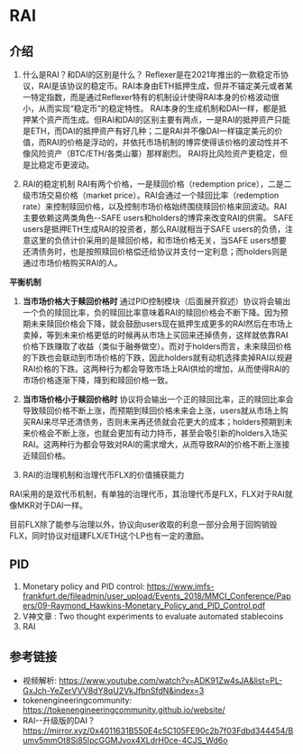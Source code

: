 # RAI


## 介绍
1. 什么是RAI？和DAI的区别是什么？
Reflexer是在2021年推出的一款稳定币协议，RAI是该协议的稳定币。RAI本身由ETH抵押生成，但并不锚定美元或者某一特定指数，而是通过Reflexer特有的机制设计使得RAI本身的价格波动很小，从而实现“稳定币”的稳定特性。
RAI本身的生成机制和DAI一样，都是抵押某个资产而生成。但RAI和DAI的区别主要有两点，一是RAI的抵押资产只能是ETH，而DAI的抵押资产有好几种；二是RAI并不像DAI一样锚定美元的价值，而RAI的价格是浮动的，并依托市场机制的博弈使得该价格的波动性并不像风险资产（BTC/ETH/各类山寨）那样剧烈。
RAI将比风险资产更稳定，但是比稳定币更波动。

2. RAI的稳定机制
RAI有两个价格，一是赎回价格（redemption price），二是二级市场交易价格（market price）。RAI会通过一个赎回比率（redemption rate）来控制赎回价格，以及控制市场价格始终围绕赎回价格来回波动。RAI主要依赖这两类角色--SAFE users和holders的博弈来改变RAI的供需。
SAFE users是抵押ETH生成RAI的投资者，那么RAI就相当于SAFE users的负债，注意这里的负债计价采用的是赎回价格，和市场价格无关，当SAFE users想要还清债务时，也是按照赎回价格偿还给协议并支付一定利息；而holders则是通过市场价格购买RAI的人。

**平衡机制**
1. **当市场价格大于赎回价格时**
通过PID控制模块（后面展开叙述）协议将会输出一个负的赎回比率，负的赎回比率意味着RAI的赎回价格会不断下降。因为预期未来赎回价格会下降，就会鼓励users现在抵押生成更多的RAI然后在市场上卖掉，等到未来价格更低的时候再从市场上买回来还掉债务，这样就依靠RAI价格下跌赚取了收益（类似于融券做空）。而对于holders而言，未来赎回价格的下跌也会联动到市场价格的下跌，因此holders就有动机选择卖掉RAI以规避RAI价格的下跌。这两种行为都会导致市场上RAI供给的增加，从而使得RAI的市场价格逐渐下降，降到和赎回价格一致。
2. **当市场价格小于赎回价格时**
协议将会输出一个正的赎回比率，正的赎回比率会导致赎回价格不断上涨，而预期到赎回价格未来会上涨，users就从市场上购买RAI来尽早还清债务，否则未来再还债就会花更大的成本；holders预期到未来价格会不断上涨，也就会更加有动力持币，甚至会吸引新的holders入场买RAI。这两种行为都会导致对RAI的需求增大，从而导致RAI的价格不断上涨接近赎回价格。

3. RAI的治理机制和治理代币FLX的价值捕获能力

RAI采用的是双代币机制，有单独的治理代币，其治理代币是FLX，FLX对于RAI就像MKR对于DAI一样。

目前FLX除了能参与治理以外，协议向user收取的利息一部分会用于回购销毁FLX，同时协议对组建FLX/ETH这个LP也有一定的激励。
## PID
1. Monetary policy and PID control: https://www.imfs-frankfurt.de/fileadmin/user_upload/Events_2018/MMCI_Conference/Papers/09-Raymond_Hawkins-Monetary_Policy_and_PID_Control.pdf
2. V神文章 :  Two thought experiments to evaluate automated stablecoins
3. RAI

## 参考链接
- 视频解析: https://www.youtube.com/watch?v=ADK91Zw4sJA&list=PL-GxJch-YeZerVVV8dY8qU2VkJfbnSfdN&index=3
- tokenengineeringcommunity: https://tokenengineeringcommunity.github.io/website/
- RAI--升级版的DAI？ https://mirror.xyz/0x4011631B550E4c5C105FE90c2b7f03Fdbd344454/Bumv5mmOt8Sj85IpcGGMJvox4XLdrH0ce-4CJS_Wd6o